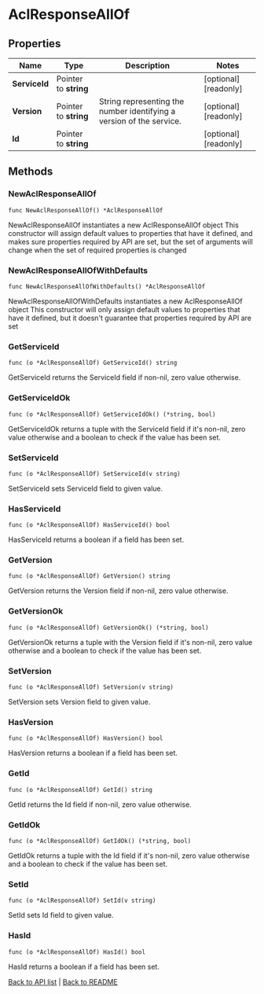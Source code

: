 # AclResponseAllOf

## Properties

Name | Type | Description | Notes
------------ | ------------- | ------------- | -------------
**ServiceId** | Pointer to **string** |  | [optional] [readonly] 
**Version** | Pointer to **string** | String representing the number identifying a version of the service. | [optional] [readonly] 
**Id** | Pointer to **string** |  | [optional] [readonly] 

## Methods

### NewAclResponseAllOf

`func NewAclResponseAllOf() *AclResponseAllOf`

NewAclResponseAllOf instantiates a new AclResponseAllOf object
This constructor will assign default values to properties that have it defined,
and makes sure properties required by API are set, but the set of arguments
will change when the set of required properties is changed

### NewAclResponseAllOfWithDefaults

`func NewAclResponseAllOfWithDefaults() *AclResponseAllOf`

NewAclResponseAllOfWithDefaults instantiates a new AclResponseAllOf object
This constructor will only assign default values to properties that have it defined,
but it doesn't guarantee that properties required by API are set

### GetServiceId

`func (o *AclResponseAllOf) GetServiceId() string`

GetServiceId returns the ServiceId field if non-nil, zero value otherwise.

### GetServiceIdOk

`func (o *AclResponseAllOf) GetServiceIdOk() (*string, bool)`

GetServiceIdOk returns a tuple with the ServiceId field if it's non-nil, zero value otherwise
and a boolean to check if the value has been set.

### SetServiceId

`func (o *AclResponseAllOf) SetServiceId(v string)`

SetServiceId sets ServiceId field to given value.

### HasServiceId

`func (o *AclResponseAllOf) HasServiceId() bool`

HasServiceId returns a boolean if a field has been set.

### GetVersion

`func (o *AclResponseAllOf) GetVersion() string`

GetVersion returns the Version field if non-nil, zero value otherwise.

### GetVersionOk

`func (o *AclResponseAllOf) GetVersionOk() (*string, bool)`

GetVersionOk returns a tuple with the Version field if it's non-nil, zero value otherwise
and a boolean to check if the value has been set.

### SetVersion

`func (o *AclResponseAllOf) SetVersion(v string)`

SetVersion sets Version field to given value.

### HasVersion

`func (o *AclResponseAllOf) HasVersion() bool`

HasVersion returns a boolean if a field has been set.

### GetId

`func (o *AclResponseAllOf) GetId() string`

GetId returns the Id field if non-nil, zero value otherwise.

### GetIdOk

`func (o *AclResponseAllOf) GetIdOk() (*string, bool)`

GetIdOk returns a tuple with the Id field if it's non-nil, zero value otherwise
and a boolean to check if the value has been set.

### SetId

`func (o *AclResponseAllOf) SetId(v string)`

SetId sets Id field to given value.

### HasId

`func (o *AclResponseAllOf) HasId() bool`

HasId returns a boolean if a field has been set.


[Back to API list](../README.md#documentation-for-api-endpoints) | [Back to README](../README.md)


